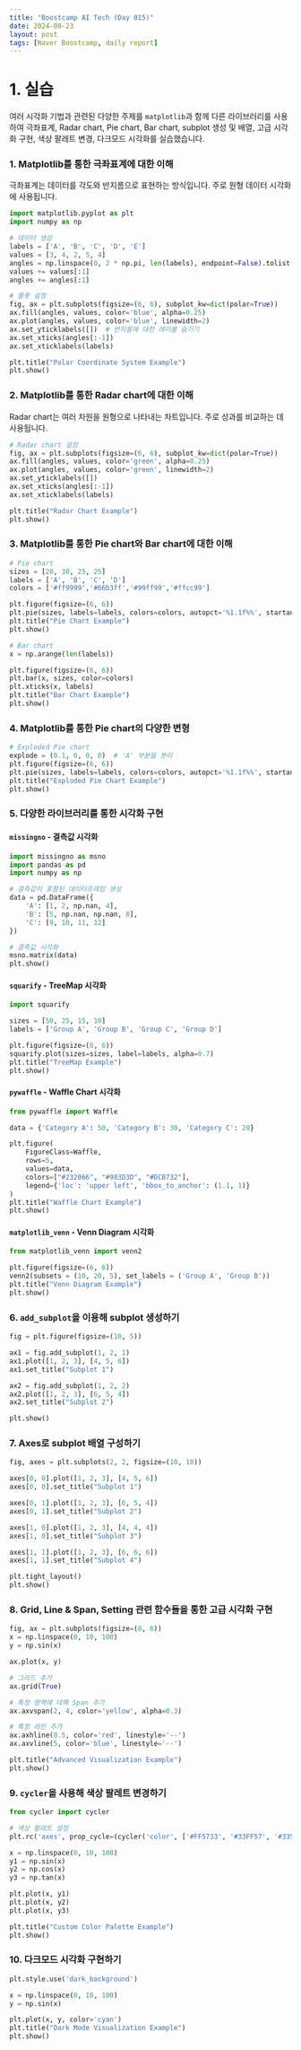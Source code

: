 ```yaml
---
title: "Boostcamp AI Tech (Day 015)"
date: 2024-08-23
layout: post
tags: [Naver Boostcamp, daily report]
---
```


# 1. 실습
여러 시각화 기법과 관련된 다양한 주제를 `matplotlib`과 함께 다른 라이브러리를 사용하여 극좌표계, Radar chart, Pie chart, Bar chart, subplot 생성 및 배열, 고급 시각화 구현, 색상 팔레트 변경, 다크모드 시각화를 실습했습니다.

### 1. Matplotlib를 통한 극좌표계에 대한 이해

극좌표계는 데이터를 각도와 반지름으로 표현하는 방식입니다. 주로 원형 데이터 시각화에 사용됩니다.

```python
import matplotlib.pyplot as plt
import numpy as np

# 데이터 생성
labels = ['A', 'B', 'C', 'D', 'E']
values = [3, 4, 2, 5, 4]
angles = np.linspace(0, 2 * np.pi, len(labels), endpoint=False).tolist()
values += values[:1]
angles += angles[:1]

# 플롯 설정
fig, ax = plt.subplots(figsize=(6, 6), subplot_kw=dict(polar=True))
ax.fill(angles, values, color='blue', alpha=0.25)
ax.plot(angles, values, color='blue', linewidth=2)
ax.set_yticklabels([])  # 반지름에 대한 레이블 숨기기
ax.set_xticks(angles[:-1])
ax.set_xticklabels(labels)

plt.title("Polar Coordinate System Example")
plt.show()
```

### 2. Matplotlib를 통한 Radar chart에 대한 이해

Radar chart는 여러 차원을 원형으로 나타내는 차트입니다. 주로 성과를 비교하는 데 사용됩니다.

```python
# Radar chart 설정
fig, ax = plt.subplots(figsize=(6, 6), subplot_kw=dict(polar=True))
ax.fill(angles, values, color='green', alpha=0.25)
ax.plot(angles, values, color='green', linewidth=2)
ax.set_yticklabels([])
ax.set_xticks(angles[:-1])
ax.set_xticklabels(labels)

plt.title("Radar Chart Example")
plt.show()
```

### 3. Matplotlib를 통한 Pie chart와 Bar chart에 대한 이해

```python
# Pie chart
sizes = [20, 30, 25, 25]
labels = ['A', 'B', 'C', 'D']
colors = ['#ff9999','#66b3ff','#99ff99','#ffcc99']

plt.figure(figsize=(6, 6))
plt.pie(sizes, labels=labels, colors=colors, autopct='%1.1f%%', startangle=140)
plt.title("Pie Chart Example")
plt.show()

# Bar chart
x = np.arange(len(labels))

plt.figure(figsize=(6, 6))
plt.bar(x, sizes, color=colors)
plt.xticks(x, labels)
plt.title("Bar Chart Example")
plt.show()
```

### 4. Matplotlib를 통한 Pie chart의 다양한 변형

```python
# Exploded Pie chart
explode = (0.1, 0, 0, 0)  # 'A' 부분을 분리
plt.figure(figsize=(6, 6))
plt.pie(sizes, labels=labels, colors=colors, autopct='%1.1f%%', startangle=140, explode=explode)
plt.title("Exploded Pie Chart Example")
plt.show()
```

### 5. 다양한 라이브러리를 통한 시각화 구현

#### `missingno` - 결측값 시각화

```python
import missingno as msno
import pandas as pd
import numpy as np

# 결측값이 포함된 데이터프레임 생성
data = pd.DataFrame({
    'A': [1, 2, np.nan, 4],
    'B': [5, np.nan, np.nan, 8],
    'C': [9, 10, 11, 12]
})

# 결측값 시각화
msno.matrix(data)
plt.show()
```

#### `squarify` - TreeMap 시각화

```python
import squarify

sizes = [50, 25, 15, 10]
labels = ['Group A', 'Group B', 'Group C', 'Group D']

plt.figure(figsize=(8, 6))
squarify.plot(sizes=sizes, label=labels, alpha=0.7)
plt.title("TreeMap Example")
plt.show()
```

#### `pywaffle` - Waffle Chart 시각화

```python
from pywaffle import Waffle

data = {'Category A': 50, 'Category B': 30, 'Category C': 20}

plt.figure(
    FigureClass=Waffle, 
    rows=5, 
    values=data, 
    colors=["#232066", "#983D3D", "#DCB732"],
    legend={'loc': 'upper left', 'bbox_to_anchor': (1.1, 1)}
)
plt.title("Waffle Chart Example")
plt.show()
```

#### `matplotlib_venn` - Venn Diagram 시각화

```python
from matplotlib_venn import venn2

plt.figure(figsize=(6, 6))
venn2(subsets = (10, 20, 5), set_labels = ('Group A', 'Group B'))
plt.title("Venn Diagram Example")
plt.show()
```

### 6. `add_subplot`을 이용해 subplot 생성하기

```python
fig = plt.figure(figsize=(10, 5))

ax1 = fig.add_subplot(1, 2, 1)
ax1.plot([1, 2, 3], [4, 5, 6])
ax1.set_title("Subplot 1")

ax2 = fig.add_subplot(1, 2, 2)
ax2.plot([1, 2, 3], [6, 5, 4])
ax2.set_title("Subplot 2")

plt.show()
```

### 7. Axes로 subplot 배열 구성하기

```python
fig, axes = plt.subplots(2, 2, figsize=(10, 10))

axes[0, 0].plot([1, 2, 3], [4, 5, 6])
axes[0, 0].set_title("Subplot 1")

axes[0, 1].plot([1, 2, 3], [6, 5, 4])
axes[0, 1].set_title("Subplot 2")

axes[1, 0].plot([1, 2, 3], [4, 4, 4])
axes[1, 0].set_title("Subplot 3")

axes[1, 1].plot([1, 2, 3], [6, 6, 6])
axes[1, 1].set_title("Subplot 4")

plt.tight_layout()
plt.show()
```

### 8. Grid, Line & Span, Setting 관련 함수들을 통한 고급 시각화 구현

```python
fig, ax = plt.subplots(figsize=(8, 6))
x = np.linspace(0, 10, 100)
y = np.sin(x)

ax.plot(x, y)

# 그리드 추가
ax.grid(True)

# 특정 영역에 대해 Span 추가
ax.axvspan(2, 4, color='yellow', alpha=0.3)

# 특정 라인 추가
ax.axhline(0.5, color='red', linestyle='--')
ax.axvline(5, color='blue', linestyle='--')

plt.title("Advanced Visualization Example")
plt.show()
```

### 9. `cycler`을 사용해 색상 팔레트 변경하기

```python
from cycler import cycler

# 색상 팔레트 설정
plt.rc('axes', prop_cycle=(cycler('color', ['#FF5733', '#33FF57', '#3357FF', '#FF33FF'])))

x = np.linspace(0, 10, 100)
y1 = np.sin(x)
y2 = np.cos(x)
y3 = np.tan(x)

plt.plot(x, y1)
plt.plot(x, y2)
plt.plot(x, y3)

plt.title("Custom Color Palette Example")
plt.show()
```

### 10. 다크모드 시각화 구현하기

```python
plt.style.use('dark_background')

x = np.linspace(0, 10, 100)
y = np.sin(x)

plt.plot(x, y, color='cyan')
plt.title("Dark Mode Visualization Example")
plt.show()
```
